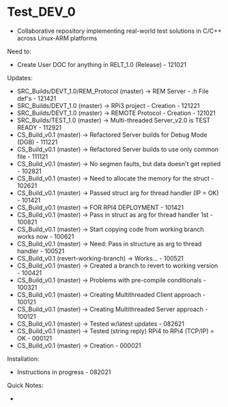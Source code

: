 # Test_DEV_0

- Collaborative repository implementing real-world test solutions in C/C++ 
across Linux-ARM platforms

Need to:

- Create User DOC for anything in RELT_1.0 (Release)                         - 121021 

Updates:

- SRC_Builds/DEVT_1.0/REM_Protocol (master) -> REM Server - .h File def's    - 121421
- SRC_Builds/DEVT_1.0 (master) -> RPi3 project - Creation                    - 121221
- SRC_Builds/DEVT_1.0 (master) -> REMOTE Protocol - Creation                 - 121021
- SRC_Builds/TEST_1.0 (master) -> Multi-threaded Server_v2.0 is TEST READY   - 112921
- CS_Build_v0.1 (master) -> Refactored Server builds for Debug Mode (DGB)    - 111221
- CS_Build_v0.1 (master) -> Refactored Server builds to use only common file - 111121
- CS_Build_v0.1 (master) -> No segmen faults, but data doesn't get replied   - 102821
- CS_Build_v0.1 (master) -> Need to allocate the memory for the struct       - 102621
- CS_Build_v0.1 (master) -> Passed struct arg for thread handler (IP = OK)   - 101421
- CS_Build_v0.1 (master) -> FOR RPI4 DEPLOYMENT                              - 101421
- CS_Build_v0.1 (master) -> Pass in struct as arg for thread handler 1st     - 100821
- CS_Build_v0.1 (master) -> Start copying code from working branch works now - 100621
- CS_Build_v0.1 (master) -> Need: Pass in structure as arg to thread handler - 100521
- CS_Build_v0.1 (revert-working-branch) -> Works...                          - 100521
- CS_Build_v0.1 (master) -> Created a branch to revert to working version    - 100421
- CS_Build_v0.1 (master) -> Problems with pre-compile conditionals           - 100321
- CS_Build_v0.1 (master) -> Creating Multithreaded Client approach           - 100121
- CS_Build_v0.1 (master) -> Creating Multithreaded Server approach           - 100121
- CS_Build_v0.1 (master) -> Tested w/latest updates                          - 082621
- CS_Build_v0.1 (master) -> Tested (string reply) RPi4 to RPi4 (TCP/IP) = OK - 000121
- CS_Build_v0.1 (master) -> Creation                                         - 000021

Installation:

- Instructions in progress - 082021

Quick Notes:

- 
